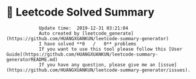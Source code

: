 # :scroll: Leetcode Solved Summary
                Update time:  2019-12-31 03:21:04
                Auto created by [leetcode_generate](https://github.com/HUANGXUANKUN/leetcode-summary-generator)
                I have solved **0   /   0** problems
                If you want to use this tool please follow this [User Guide](https://github.com/HUANGXUANKUN/leetcode-summary-generatorREADME.md)
                If you have any question, please give me an [issue](https://github.com/HUANGXUANKUN/leetcode-summary-generator/issues).
                